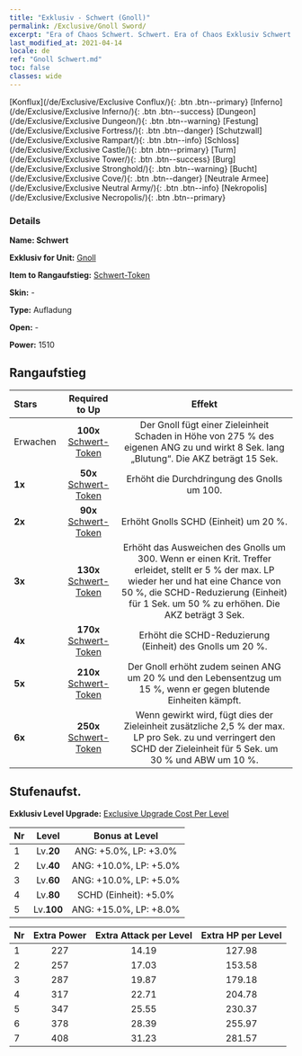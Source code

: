 ```yaml
---
title: "Exklusiv - Schwert (Gnoll)"
permalink: /Exclusive/Gnoll Sword/
excerpt: "Era of Chaos Schwert. Schwert. Era of Chaos Exklusiv Schwert. Gnoll Exklusiv."
last_modified_at: 2021-04-14
locale: de
ref: "Gnoll Schwert.md"
toc: false
classes: wide
---
```

 [Konflux](/de/Exclusive/Exclusive Conflux/){: .btn .btn--primary} [Inferno](/de/Exclusive/Exclusive Inferno/){: .btn .btn--success} [Dungeon](/de/Exclusive/Exclusive Dungeon/){: .btn .btn--warning} [Festung](/de/Exclusive/Exclusive Fortress/){: .btn .btn--danger} [Schutzwall](/de/Exclusive/Exclusive Rampart/){: .btn .btn--info} [Schloss](/de/Exclusive/Exclusive Castle/){: .btn .btn--primary} [Turm](/de/Exclusive/Exclusive Tower/){: .btn .btn--success} [Burg](/de/Exclusive/Exclusive Stronghold/){: .btn .btn--warning} [Bucht](/de/Exclusive/Exclusive Cove/){: .btn .btn--danger} [Neutrale Armee](/de/Exclusive/Exclusive Neutral Army/){: .btn .btn--info} [Nekropolis](/de/Exclusive/Exclusive Necropolis/){: .btn .btn--primary} 

### Details
 **Name: Schwert** 

 **Exklusiv for Unit:** [Gnoll](/de/units/Gnoll/) 

 **Item to Rangaufstieg:** [Schwert-Token](/de/Items/con_912/)

 **Skin:** -

 **Type:** Aufladung

 **Open:** -

 **Power:** 1510

## Rangaufstieg

  |     Stars    |  Required to Up | Effekt |
  |:-------------|:---------------:|:---------------:|
  |  Erwachen  | **100x** [Schwert-Token](/de/Items/con_912/) | <Offene Wunden> Der Gnoll fügt einer Zieleinheit Schaden in Höhe von 275 % des eigenen ANG zu und wirkt 8 Sek. lang „Blutung“. Die AKZ beträgt 15 Sek. |
  | **1x** <i class="fas fa-star"/> | **50x** [Schwert-Token](/de/Items/con_912/) | Erhöht die Durchdringung des Gnolls um 100. |
  | **2x** <i class="fas fa-star"/> | **90x** [Schwert-Token](/de/Items/con_912/) | Erhöht Gnolls SCHD (Einheit) um 20 %. |
  | **3x** <i class="fas fa-star"/> | **130x** [Schwert-Token](/de/Items/con_912/) | Erhöht das Ausweichen des Gnolls um 300. Wenn er einen Krit. Treffer erleidet, stellt er 5 % der max. LP wieder her und hat eine Chance von 50 %, die SCHD-Reduzierung (Einheit) für 1 Sek. um 50 % zu erhöhen. Die AKZ beträgt 3 Sek. |
  | **4x** <i class="fas fa-star"/> | **170x** [Schwert-Token](/de/Items/con_912/) | Erhöht die SCHD-Reduzierung (Einheit) des Gnolls um 20 %. |
  | **5x** <i class="fas fa-star"/> | **210x** [Schwert-Token](/de/Items/con_912/) | Der Gnoll erhöht zudem seinen ANG um 20 % und den Lebensentzug um 15 %, wenn er gegen blutende Einheiten kämpft. |
  | **6x** <i class="fas fa-star"/> | **250x** [Schwert-Token](/de/Items/con_912/) | Wenn <Offene Wunden> gewirkt wird, fügt dies der Zieleinheit zusätzliche 2,5 % der max. LP pro Sek. zu und verringert den SCHD der Zieleinheit für 5 Sek. um 30 % und ABW um 10 %. |


## Stufenaufst.
 **Exklusiv Level Upgrade:** [Exclusive Upgrade Cost Per Level](/Exclusive/ExclusiveUpgradeCostPerLevel/)

  |  Nr  |   Level  | Bonus at Level |
  |:-----|:--------:|:--------------:|
  | 1 | Lv.**20** | ANG: +5.0%, LP: +3.0% |
  | 2 | Lv.**40** | ANG: +10.0%, LP: +5.0% |
  | 3 | Lv.**60** | ANG: +10.0%, LP: +5.0% |
  | 4 | Lv.**80** | SCHD (Einheit): +5.0% |
  | 5 | Lv.**100** | ANG: +15.0%, LP: +8.0% |


  |  Nr  |  Extra Power | Extra Attack per Level | Extra HP per Level |
  |:-----|:--------:|:--------:|:--------:|
  | 1 | 227 | 14.19 | 127.98 |
  | 2 | 257 | 17.03 | 153.58 |
  | 3 | 287 | 19.87 | 179.18 |
  | 4 | 317 | 22.71 | 204.78 |
  | 5 | 347 | 25.55 | 230.37 |
  | 6 | 378 | 28.39 | 255.97 |
  | 7 | 408 | 31.23 | 281.57 |


